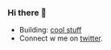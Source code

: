 ### Hi there 👋
 
- Building: [cool stuff](https://linktr.ee/brwnboi)
- Connect w me on [twitter](https://www.twitter.com/aryan_eth).
